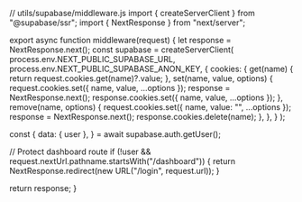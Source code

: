 // utils/supabase/middleware.js
import { createServerClient } from "@supabase/ssr";
import { NextResponse } from "next/server";

export async function middleware(request) {
  let response = NextResponse.next();
  const supabase = createServerClient(
    process.env.NEXT_PUBLIC_SUPABASE_URL,
    process.env.NEXT_PUBLIC_SUPABASE_ANON_KEY,
    {
      cookies: {
        get(name) {
          return request.cookies.get(name)?.value;
        },
        set(name, value, options) {
          request.cookies.set({ name, value, ...options });
          response = NextResponse.next();
          response.cookies.set({ name, value, ...options });
        },
        remove(name, options) {
          request.cookies.set({ name, value: "", ...options });
          response = NextResponse.next();
          response.cookies.delete(name);
        },
      },
    }
  );

  const {
    data: { user },
  } = await supabase.auth.getUser();

  // Protect dashboard route
  if (!user && request.nextUrl.pathname.startsWith("/dashboard")) {
    return NextResponse.redirect(new URL("/login", request.url));
  }

  return response;
}
